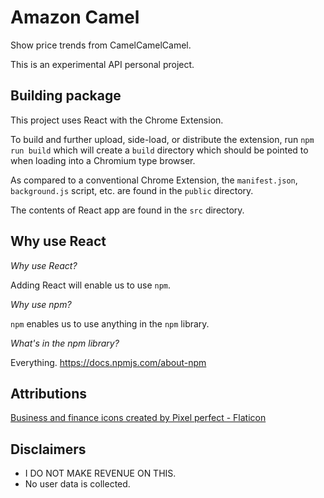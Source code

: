 # Amazon Camel

Show price trends from CamelCamelCamel.  

This is an experimental API personal project.  

## Building package

This project uses React with the Chrome Extension.  

To build and further upload, side-load, or distribute the extension, run
`npm run build` which will create a `build` directory which should be pointed
to when loading into a Chromium type browser.  

As compared to a conventional Chrome Extension, the `manifest.json`,
`background.js` script, etc. are found in the `public` directory.  

The contents of React app are found in the `src` directory.  

## Why use React

*Why use React?*

Adding React will enable us to use `npm`.  

*Why use npm?*

`npm` enables us to use anything in the `npm` library.  

*What's in the npm library?*

Everything.  <https://docs.npmjs.com/about-npm>

## Attributions

<a
href="https://www.flaticon.com/free-icons/business-and-finance"
title="business and finance icons">
Business and finance icons created by Pixel perfect - Flaticon
</a>

## Disclaimers

- I DO NOT MAKE REVENUE ON THIS.  
- No user data is collected.
